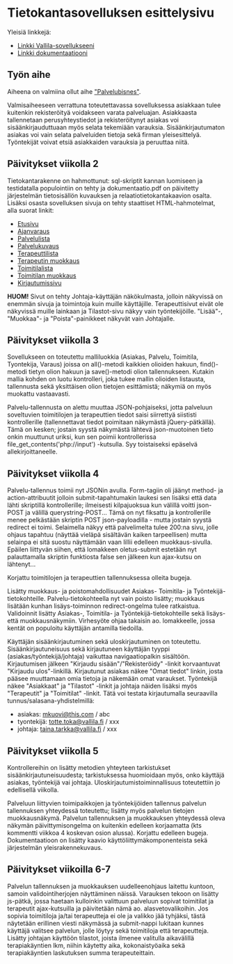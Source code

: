 # Tietokantasovelluksen esittelysivu

Yleisiä linkkejä:

* [Linkki Vallila-sovellukseeni](http://jpkangas.users.cs.helsinki.fi/vallila/)
* [Linkki dokumentaatiooni](https://github.com/pekoe09/Tsoha-Bootstrap/blob/master/doc/dokumentaatio.pdf)

## Työn aihe

Aiheena on valmiina ollut aihe ["Palvelubisnes"](http://advancedkittenry.github.io/suunnittelu_ja_tyoymparisto/aiheet/Palvelubisnes.html).

Valmisaiheeseen verrattuna toteutettavassa sovelluksessa asiakkaan tulee kuitenkin rekisteröityä voidakseen varata palveluajan. Asiakkaasta tallennetaan perusyhteystiedot ja rekisteröitynyt asiakas voi sisäänkirjauduttuaan myös selata tekemiään varauksia. Sisäänkirjautumaton asiakas voi vain selata palveluiden tietoja sekä firman yleisesittelyä. Työntekijät voivat etsiä asiakkaiden varauksia ja peruuttaa niitä.

## Päivitykset viikolla 2

Tietokantarakenne on hahmottunut: sql-skriptit kannan luomiseen ja testidatalla populointiin on tehty ja dokumentaatio.pdf on päivitetty järjestelmän tietosisällön kuvauksen ja relaatiotietokantakaavion osalta. Lisäksi osasta sovelluksen sivuja on tehty staattiset HTML-hahmotelmat, alla suorat linkit:
* [Etusivu](http://jpkangas.users.cs.helsinki.fi/vallila/)
* [Ajanvaraus](http://jpkangas.users.cs.helsinki.fi/vallila/varaus)
* [Palvelulista](http://jpkangas.users.cs.helsinki.fi/vallila/palvelu)
* [Palvelukuvaus](http://jpkangas.users.cs.helsinki.fi/vallila/palvelu/1)
* [Terapeuttilista](http://jpkangas.users.cs.helsinki.fi/vallila/tyontekija)
* [Terapeutin muokkaus](http://jpkangas.users.cs.helsinki.fi/vallila/tyontekija/1)
* [Toimitilalista](http://jpkangas.users.cs.helsinki.fi/vallila/toimitila)
* [Toimitilan muokkaus](http://jpkangas.users.cs.helsinki.fi/vallila/toimitila/1)
* [Kirjautumissivu](http://jpkangas.users.cs.helsinki.fi/vallila/kirjaudu)

**HUOM!** Sivut on tehty Johtaja-käyttäjän näkökulmasta, jolloin näkyvissä on enemmän sivuja ja toimintoja kuin muille käyttäjille. Terapeuttisivut eivät ole näkyvissä muille lainkaan ja Tilastot-sivu näkyy vain työntekijöille. "Lisää"-, "Muokkaa"- ja "Poista"-painikkeet näkyvät vain Johtajalle. 

## Päivitykset viikolla 3

Sovellukseen on toteutettu malliluokkia (Asiakas, Palvelu, Toimitila, Tyontekija, Varaus) joissa on all()-metodi kaikkien olioiden hakuun, find()-metodi tietyn olion hakuun ja save()-metodi olion tallennukseen. Kutakin mallia kohden on luotu kontrolleri, joka tukee mallin olioiden listausta, tallennusta sekä yksittäisen olion tietojen esittämistä; näkymiä on myös muokattu vastaavasti. 

Palvelu-tallennusta on alettu muuttaa JSON-pohjaiseksi, jotta palveluun soveltuvien toimitilojen ja terapeuttien tiedot saisi siirrettyä siististi kontrollerille (tallennettavat tiedot poimitaan näkymästä jQuery-pätkällä). Tämä on kesken; jostain syystä näkymästä lähtevä json-muotoinen tieto onkin muuttunut uriksi, kun sen poimii kontrollerissa file_get_contents('php://input') -kutsulla. Syy toistaiseksi epäselvä allekirjoittaneelle.

## Päivitykset viikolla 4

Palvelu-tallennus toimii nyt JSONin avulla. Form-tagiin oli jäänyt method- ja action-attribuutit jolloin submit-tapahtumakin laukesi sen lisäksi että data lähti skriptillä kontrollerille; ilmeisesti kilpajuoksua kun välillä voitti json-POST ja välillä querystring-POST... Tämä on nyt fiksattu ja kontrollerille menee pelkästään skriptin POST json-payloadilla - mutta jostain syystä redirect ei toimi. Selaimella näkyy että palvelimelta tulee 200:na sivu, jolle ohjaus tapahtuu (näyttää vieläpä sisältävän kaiken tarpeellisen) mutta selainpa ei sitä suostu näyttämään vaan lillii edelleen muokkaus-sivulla. Epäilen liittyvän siihen, että lomakkeen oletus-submit estetään nyt palauttamalla skriptin funktiosta false sen jälkeen kun ajax-kutsu on lähtenyt... 

Korjattu toimitilojen ja terapeuttien tallennuksessa olleita bugeja. 

Lisätty muokkaus- ja poistomahdollisuudet Asiakas- Toimitila- ja Työntekijä-tietokohteille. Palvelu-tietokohteella nyt vain poisto lisätty; muokkaus lisätään kunhan lisäys-toiminnon redirect-ongelma tulee ratkaistua.
Validoinnit lisätty Asiakas-, Toimitila- ja Työntekijä-tietokohteille sekä lisäys- että muokkausnäkymiin. Virhesyöte ohjaa takaisin ao. lomakkeelle, jossa kentät on populoitu käyttäjän antamilla tiedoilla.

Käyttäjän sisäänkirjautuminen sekä uloskirjautuminen on toteutettu. Sisäänkirjautuneisuus sekä kirjautuneen käyttäjän tyyppi (asiakas/työntekijä/johtaja) vaikuttaa navigaatiopalkin sisältöön. Kirjautumisen jälkeen "Kirjaudu sisään"/"Rekisteröidy" -linkit korvaantuvat "Kirjaudu ulos"-linkillä. Kirjautunut asiakas näkee "Omat tiedot" linkin, josta pääsee muuttamaan omia tietoja ja näkemään omat varaukset. Työntekijä näkee "Asiakkaat" ja "Tilastot" -linkit ja johtaja näiden lisäksi myös "Terapeutit" ja "Toimitilat" -linkit. Tätä voi testata kirjautumalla seuraavilla tunnus/salasana-yhdistelmillä:
* asiakas: mkuovi@this.com / abc
* tyontekijä: totte.toka@vallila.fi / xxx
* johtaja: taina.tarkka@vallila.fi / xxx

## Päivitykset viikolla 5

Kontrollereihin on lisätty metodien yhteyteen tarkistukset sisäänkirjautuneisuudesta; tarkistuksessa huomioidaan myös, onko käyttäjä asiakas, työntekijä vai johtaja. Uloskirjautumistoiminnallisuus toteutettiin jo edellisellä viikolla.

Palveluun liittyvien toimipaikkojen ja työntekijöiden tallennus palvelun tallennuksen yhteydessä toteutettu; lisätty myös palvelun tietojen muokkausnäkymä. Palvelun tallennuksen ja muokkauksen yhteydessä oleva näkymän päivittymisongelma on kuitenkin edelleen korjaamatta (kts kommentti viikkoa 4 koskevan osion alussa). Korjattu edelleen bugeja. Dokumentaatioon on lisätty kaavio käyttöliittymäkomponenteista sekä järjestelmän yleisrakennekuvaus.

## Päivitykset viikoilla 6-7

Palvelun tallennuksen ja muokkauksen uudelleenohjaus laitettu kuntoon, samoin validointiherjojen näyttäminen näissä. 
Varauksen tekoon on lisätty js-pätkä, jossa haetaan kulloinkin valittuun palveluun sopivat toimitilat ja terapeutit ajax-kutsuilla ja päivitetään nämä ao. alasvetovalikoihin. Jos sopivia toimitiloja ja/tai terapeutteja ei ole ja valikko jää tyhjäksi, tästä näytetään erillinen viesti näkymässä ja submit-nappi lukitaan kunnes käyttäjä valitsee palvelun, jolle löytyy sekä toimitiloja että terapeutteja.
Lisätty johtajan käyttöön tilastot, joista ilmenee valitulla aikavälillä terapiakäyntien lkm, niihin käytetty aika, kokonaistyöaika sekä terapiakäyntien laskutuksen summa terapeuteittain.
